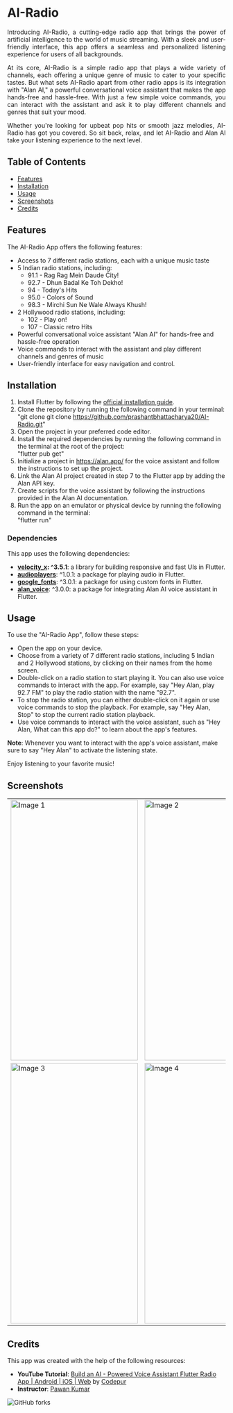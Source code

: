 # AI-Radio
<p align="justify">
Introducing AI-Radio, a cutting-edge radio app that brings the power of artificial intelligence to the world of music streaming. With a sleek and user-friendly interface, this app offers a seamless and personalized listening experience for users of all backgrounds.
</p>

<p align="justify">
At its core, AI-Radio is a simple radio app that plays a wide variety of channels, each offering a unique genre of music to cater to your specific tastes. But what sets AI-Radio apart from other radio apps is its integration with "Alan AI," a powerful conversational voice assistant that makes the app hands-free and hassle-free. With just a few simple voice commands, you can interact with the assistant and ask it to play different channels and genres that suit your mood.
</p>

<p align="justify">
Whether you're looking for upbeat pop hits or smooth jazz melodies, AI-Radio has got you covered. So sit back, relax, and let AI-Radio and Alan AI take your listening experience to the next level.
</p>

## Table of Contents
- [Features](#features)
- [Installation](#installation)
- [Usage](#usage)
- [Screenshots](#screenshots)
- [Credits](#credits)

## Features
The AI-Radio App offers the following features:

* Access to 7 different radio stations, each with a unique music taste
* 5 Indian radio stations, including:
  * 91.1 - Rag Rag Mein Daude City!
  * 92.7 - Dhun Badal Ke Toh Dekho!
  * 94 - Today's Hits
  * 95.0 - Colors of Sound
  * 98.3 - Mirchi Sun Ne Wale Always Khush!
* 2 Hollywood radio stations, including:
  * 102 - Play on!
  * 107 - Classic retro Hits
* Powerful conversational voice assistant "Alan AI" for hands-free and hassle-free operation
* Voice commands to interact with the assistant and play different channels and genres of music
* User-friendly interface for easy navigation and control.

## Installation
1. Install Flutter by following the [official installation guide](https://docs.flutter.dev/get-started/install).
2. Clone the repository by running the following command in your terminal:  
"git clone git clone https://github.com/prashantbhattacharya20/AI-Radio.git"
3. Open the project in your preferred code editor.
4. Install the required dependencies by running the following command in the terminal at the root of the project:  
"flutter pub get"
5. Initialize a project in https://alan.app/ for the voice assistant and follow the instructions to set up the project.
6. Link the Alan AI project created in step 7 to the Flutter app by adding the Alan API key.
7. Create scripts for the voice assistant by following the instructions provided in the Alan AI documentation.
8. Run the app on an emulator or physical device by running the following command in the terminal:  
"flutter run"

### Dependencies 
This app uses the following dependencies:

* **[velocity_x](https://pub.dev/packages/velocity_x): ^3.5.1**: a library for building responsive and fast UIs in Flutter.
* **[audioplayers](https://pub.dev/packages/audioplayers)**: ^1.0.1: a package for playing audio in Flutter.
* **[google_fonts](https://pub.dev/packages/google_fonts)**: ^3.0.1: a package for using custom fonts in Flutter.
* **[alan_voice](https://pub.dev/packages/alan_voice)**: ^3.0.0: a package for integrating Alan AI voice assistant in Flutter.

## Usage
To use the "AI-Radio App", follow these steps:

* Open the app on your device.
* Choose from a variety of 7 different radio stations, including 5 Indian and 2 Hollywood stations, by clicking on their names from the home screen.
* Double-click on a radio station to start playing it. You can also use voice commands to interact with the app. For example, say "Hey Alan, play 92.7 FM" to play the radio station with the name "92.7".
* To stop the radio station, you can either double-click on it again or use voice commands to stop the playback. For example, say "Hey Alan, Stop" to stop the current radio station playback.
* Use voice commands to interact with the voice assistant, such as "Hey Alan, What can this app do?" to learn about the app's features.

**Note**: Whenever you want to interact with the app's voice assistant, make sure to say "Hey Alan" to activate the listening state.

Enjoy listening to your favorite music!

## Screenshots
<table>
  <tr>
    <td><img src="https://user-images.githubusercontent.com/103065549/221378425-e5ad0c01-df83-459b-bb78-e90569ae0b11.jpg" alt="Image 1" width="292.55079px" height="600px"></td>
    <td><img src="https://user-images.githubusercontent.com/103065549/221378436-9d890486-5ca9-4959-bb1e-a78994ec6aa6.jpg" alt="Image 2" width="292.55079px" height="600px"></td>
  </tr>
  <tr>
    <td><img src="https://user-images.githubusercontent.com/103065549/221378443-4f5d4829-db20-4e1b-b07e-23a0c6b11853.jpg" alt="Image 3" width="292.55079px" height="600px"></td>
    <td><img src="https://user-images.githubusercontent.com/103065549/221378456-7283215e-1cb6-450b-a7df-91df9a52d5e0.jpg" alt="Image 4" width="292.55079px" height="600px"></td>
  </tr>
</table>

## Credits
This app was created with the help of the following resources:

* **YouTube Tutorial**: [Build an AI - Powered Voice Assistant Flutter Radio App | Android | iOS | Web](https://www.youtube.com/watch?v=p4xh7zTt6i0&t=8s) by [Codepur](https://www.youtube.com/@HelloCodepur)
* **Instructor**: [Pawan Kumar](https://github.com/iampawan)

![GitHub forks](https://img.shields.io/github/forks/prashantbhattacharya20/AI-Radio?style=social)
